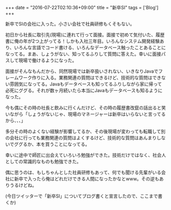 +++
date = "2016-07-22T02:10:36+09:00"
title = "新卒SI"
tags = ['Blog']
+++

新卒でSIの会社に入った。小さい会社で社員研修もくそもない。

初日から社長に取引先(現場)に連れて行って面接。面接で初めて気付いた、履歴書に俺の年が2つ上がってる！しかも入社三年目。いろんなシステム開発経験あり、いろんな言語でコード書ける、いろんなデータベース触ったことあることになってる。まあ、しょうがない、知ってるふりして質問に答えた。幸いに面接パスして現場で働けるようになった。

面接がそんなもんだから、同然現場では新卒扱いされない、いきなりJavaでフレームワーク作りに入る。業務関連の質問はできるけど、技術的な質問はできない雰囲気になってる。Javaもデータベースも知ってるふりしながら家に帰って必死にググる。それが数ヶ月続いたら本当にJavaもデータベースも知るようになった。

今も偶にその時の社長と飲みに行くんだけど、その時の履歴書改竄の話出ると笑いながら「しょうがないじゃ、現場のマネージャーは新卒はいらないと言ってるから、、、」

多分その時のよくない経験が影響してるか、その後現場が変わっても転職して別の会社に行っても業務関連の質問はよくするけど、技術的な質問はあんまりしないでググるか、本を買うことになってる。

幸いに途中で師匠に出会えていろいろ勉強ができた。技術だけではなく、社会人としての常識的なものも勉強できた。

偶に思うのは、もしちゃんとした社員研修もあって、何でも聞ける先輩がいる会社に新卒で入ったら俺はどれだけできる人間になったかなとwww。その逆もありうるけどね。

(今日ツイッターで「新卒SI」についてブログ書くと宣言したので、ここまで書くか)
